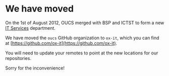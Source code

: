We have moved
=============

On the 1st of August 2012, OUCS merged with BSP and ICTST to form a new [IT Services](http://www.it.ox.ac.uk/) department.

We have moved the `oucs` GitHub organization to `ox-it`, which you can find at [https://github.com/ox-it](https://github.com/ox-it).

You will need to update your remotes to point at the new locations for our repositories.

Sorry for the inconvenience!